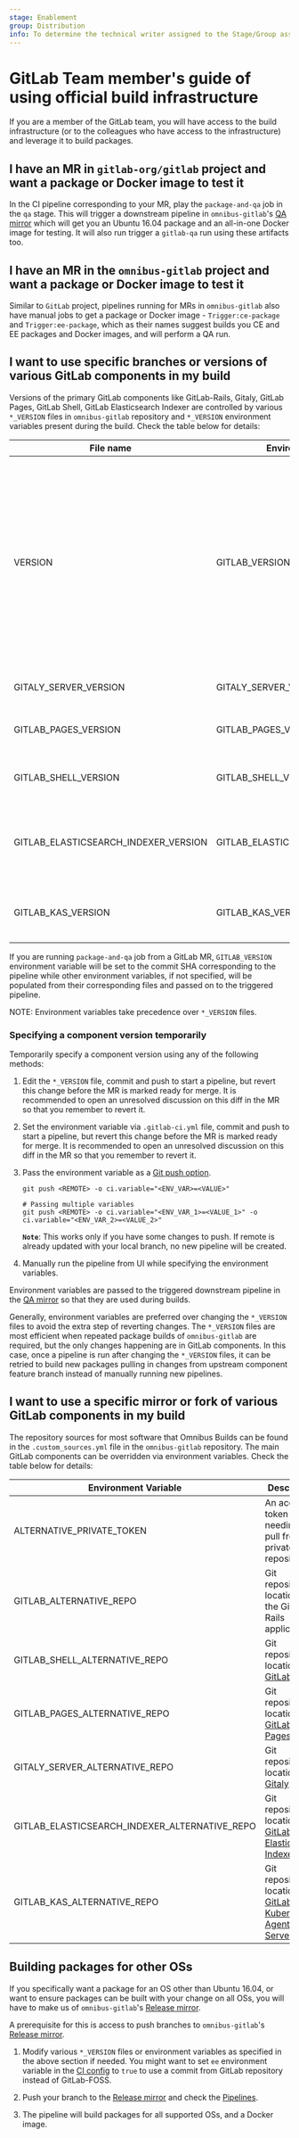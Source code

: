 ```yaml
---
stage: Enablement
group: Distribution
info: To determine the technical writer assigned to the Stage/Group associated with this page, see https://about.gitlab.com/handbook/engineering/ux/technical-writing/#designated-technical-writers
---
```


# GitLab Team member's guide of using official build infrastructure

If you are a member of the GitLab team, you will have access to the build
infrastructure (or to the colleagues who have access to the infrastructure) and
leverage it to build packages.

## I have an MR in `gitlab-org/gitlab` project and want a package or Docker image to test it

In the CI pipeline corresponding to your MR, play the `package-and-qa` job in
the `qa` stage. This will trigger a downstream pipeline in `omnibus-gitlab`'s
[QA mirror](https://gitlab.com/gitlab-org/build/omnibus-gitlab-mirror) which
will get you an Ubuntu 16.04 package and an all-in-one Docker image for testing.
It will also run trigger a `gitlab-qa` run using these artifacts too.

## I have an MR in the `omnibus-gitlab` project and want a package or Docker image to test it

Similar to `GitLab` project, pipelines running for MRs in `omnibus-gitlab` also
have manual jobs to get a package or Docker image - `Trigger:ce-package` and
`Trigger:ee-package`, which as their names suggest builds you CE and EE packages
and Docker images, and will perform a QA run.

## I want to use specific branches or versions of various GitLab components in my build

Versions of the primary GitLab components like GitLab-Rails, Gitaly, GitLab
Pages, GitLab Shell, GitLab Elasticsearch Indexer are controlled by various
`*_VERSION` files in `omnibus-gitlab` repository and `*_VERSION` environment
variables present during the build. Check the table below for details:

| File name                            | Environment Variable                 | Description |
| ------------------------------------ | ------------------------------------ | ----------- |
| VERSION                              | GITLAB_VERSION                       | Controls Git reference of GitLab Rails application. By default, points to `master` branch of GitLab-FOSS repository. If you want to use the GitLab repository, set the environment variable `ee` to true. |
| GITALY_SERVER_VERSION                | GITALY_SERVER_VERSION                | Git reference of the [Gitaly](https://gitlab.com/gitlab-org/gitaly) repository. |
| GITLAB_PAGES_VERSION                 | GITLAB_PAGES_VERSION                 | Git reference of the [GitLab Pages](https://gitlab.com/gitlab-org/gitlab-pages) repository.|
| GITLAB_SHELL_VERSION                 | GITLAB_SHELL_VERSION                 | Git reference of the [GitLab Shell](https://gitlab.com/gitlab-org/gitlab-shell) repository.|
| GITLAB_ELASTICSEARCH_INDEXER_VERSION | GITLAB_ELASTICSEARCH_INDEXER_VERSION | Git reference of the [GitLab Elasticsearch Indexer](https://gitlab.com/gitlab-org/gitlab-elasticsearch-indexer) repository. Used only in EE builds.|
| GITLAB_KAS_VERSION                   | GITLAB_KAS_VERSION                   | Git reference of the [GitLab Kubernetes Agent Server](https://gitlab.com/gitlab-org/cluster-integration/gitlab-agent) repository.|

If you are running `package-and-qa` job from a GitLab MR, `GITLAB_VERSION`
environment variable will be set to the commit SHA corresponding to the pipeline
while other environment variables, if not specified, will be populated from
their corresponding files and passed on to the triggered pipeline.

NOTE:
Environment variables take precedence over `*_VERSION` files.

### Specifying a component version temporarily

Temporarily specify a component version using any of the following methods:

1. Edit the `*_VERSION` file, commit and push to start a pipeline, but revert
   this change before the MR is marked ready for merge. It is recommended to
   open an unresolved discussion on this diff in the MR so that you remember to
   revert it.

1. Set the environment variable via `.gitlab-ci.yml` file, commit and push to
   start a pipeline, but revert this change before the MR is marked ready for
   merge. It is recommended to open an unresolved discussion on this diff in the
   MR so that you remember to revert it.

1. Pass the environment variable as a [Git push option](https://docs.gitlab.com/ee/user/project/push_options.html#push-options-for-gitlab-cicd).

    ```shell
    git push <REMOTE> -o ci.variable="<ENV_VAR>=<VALUE>"

    # Passing multiple variables
    git push <REMOTE> -o ci.variable="<ENV_VAR_1>=<VALUE_1>" -o ci.variable="<ENV_VAR_2>=<VALUE_2>"
    ```

    **`Note`**: This works only if you have some changes to push. If remote is
    already updated with your local branch, no new pipeline will be created.

1. Manually run the pipeline from UI while specifying the environment variables.

Environment variables are passed to the triggered downstream pipeline in the
[QA mirror](https://gitlab.com/gitlab-org/build/omnibus-gitlab-mirror) so that
they are used during builds.

Generally, environment variables are preferred over changing the `*_VERSION`
files to avoid the extra step of reverting changes. The `*_VERSION` files are
most efficient when repeated package builds of `omnibus-gitlab` are required,
but the only changes happening are in GitLab components. In this case, once a
pipeline is run after changing the `*_VERSION` files, it can be retried to build
new packages pulling in changes from upstream component feature branch instead
of manually running new pipelines.

## I want to use a specific mirror or fork of various GitLab components in my build

The repository sources for most software that Omnibus Builds can be found in
the `.custom_sources.yml` file in the `omnibus-gitlab` repository. The main
GitLab components can be overridden via environment variables. Check the table
below for details:

| Environment Variable                          | Description |
| --------------------------------------------- | ----------- |
| ALTERNATIVE_PRIVATE_TOKEN                     | An access token used if needing to pull from private repositories. |
| GITLAB_ALTERNATIVE_REPO                       | Git repository location for the GitLab Rails application. |
| GITLAB_SHELL_ALTERNATIVE_REPO                 | Git repository location for [GitLab Shell](https://gitlab.com/gitlab-org/gitlab-shell). |
| GITLAB_PAGES_ALTERNATIVE_REPO                 | Git repository location for [GitLab Pages](https://gitlab.com/gitlab-org/gitlab-pages). |
| GITALY_SERVER_ALTERNATIVE_REPO                | Git repository location for [Gitaly](https://gitlab.com/gitlab-org/gitaly). |
| GITLAB_ELASTICSEARCH_INDEXER_ALTERNATIVE_REPO | Git repository location for [GitLab Elasticsearch Indexer](https://gitlab.com/gitlab-org/gitlab-elasticsearch-indexer). |
| GITLAB_KAS_ALTERNATIVE_REPO                   | Git repository location for [GitLab Kubernetes Agent Server](https://gitlab.com/gitlab-org/cluster-integration/gitlab-agent). |

## Building packages for other OSs

If you specifically want a package for an OS other than Ubuntu 16.04, or want to
ensure packages can be built with your change on all OSs, you will have to make
us of `omnibus-gitlab`'s [Release mirror](https://dev.gitlab.org/gitlab/omnibus-gitlab).

A prerequisite for this is access to push branches to `omnibus-gitlab`'s
[Release mirror](https://dev.gitlab.org/gitlab/omnibus-gitlab).

1. Modify various `*_VERSION` files or environment variables as specified in the
   above section if needed. You might want to set `ee` environment variable in
   the [CI config](https://gitlab.com/gitlab-org/omnibus-gitlab/.gitlab-ci.yml)
   to `true` to use a commit from GitLab repository instead of GitLab-FOSS.

1. Push your branch to the [Release mirror](https://dev.gitlab.org/gitlab/omnibus-gitlab)
   and check the [Pipelines](https://dev.gitlab.org/gitlab/omnibus-gitlab/pipeliens).

1. The pipeline will build packages for all supported OSs, and a Docker image.
